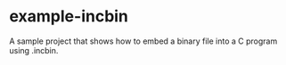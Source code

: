 # example-incbin
A sample project that shows how to embed a binary file into a C program using .incbin.
